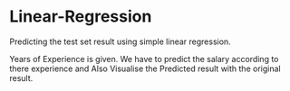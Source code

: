 # Linear-Regression
Predicting the test set result using simple linear regression.


Years of Experience is given. We have to predict the salary according to there experience and
Also Visualise the Predicted result with the original result.
